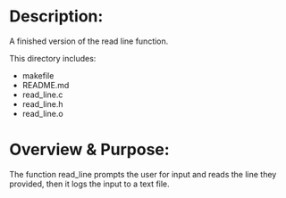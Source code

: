 Description:
======================
A finished version of the read line function.

This directory includes:
- makefile
- README.md
- read_line.c
- read_line.h
- read_line.o

Overview & Purpose: 
======================
The function read_line prompts the user for input and reads the line they provided, then it logs the input to a text file.
